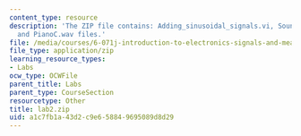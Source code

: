 ```yaml
---
content_type: resource
description: 'The ZIP file contains: Adding_sinusoidal_signals.vi, Sound_Signal.vi,
  and PianoC.wav files.'
file: /media/courses/6-071j-introduction-to-electronics-signals-and-measurement-spring-2006/a1c7fb1a43d2c9e658849695089d8d29_lab2.zip
file_type: application/zip
learning_resource_types:
- Labs
ocw_type: OCWFile
parent_title: Labs
parent_type: CourseSection
resourcetype: Other
title: lab2.zip
uid: a1c7fb1a-43d2-c9e6-5884-9695089d8d29
---
```

